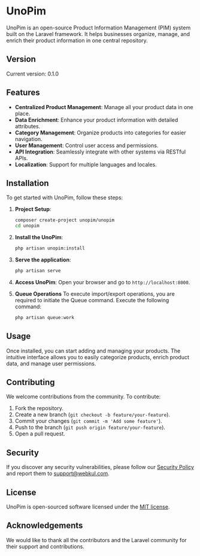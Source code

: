 # UnoPim 

UnoPim is an open-source Product Information Management (PIM) system built on the Laravel framework. It helps businesses organize, manage, and enrich their product information in one central repository.

## Version

Current version: 0.1.0

## Features

- **Centralized Product Management**: Manage all your product data in one place.
- **Data Enrichment**: Enhance your product information with detailed attributes.
- **Category Management**: Organize products into categories for easier navigation.
- **User Management**: Control user access and permissions.
- **API Integration**: Seamlessly integrate with other systems via RESTful APIs.
- **Localization**: Support for multiple languages and locales.

## Installation

To get started with UnoPim, follow these steps:

1. **Project Setup**:
    ```bash
    composer create-project unopim/unopim
    cd unopim
    ```

2. **Install the UnoPim**:
    ```bash
    php artisan unopim:install
    ```

3. **Serve the application**:
    ```bash
    php artisan serve
    ```

4. **Access UnoPim**:
    Open your browser and go to `http://localhost:8000`.

5. **Queue Operations** 
   To execute import/export operations, you are required to initiate the Queue command. Execute the following command:

   ```bash
   php artisan queue:work
   

## Usage

Once installed, you can start adding and managing your products. The intuitive interface allows you to easily categorize products, enrich product data, and manage user permissions.

## Contributing

We welcome contributions from the community. To contribute:

1. Fork the repository.
2. Create a new branch (`git checkout -b feature/your-feature`).
3. Commit your changes (`git commit -m 'Add some feature'`).
4. Push to the branch (`git push origin feature/your-feature`).
5. Open a pull request.

## Security

If you discover any security vulnerabilities, please follow our [Security Policy](SECURITY.md) and report them to [support@webkul.com](mailto:support@webkul.com).

## License

UnoPim is open-sourced software licensed under the [MIT license](LICENSE).

## Acknowledgements

We would like to thank all the contributors and the Laravel community for their support and contributions.

